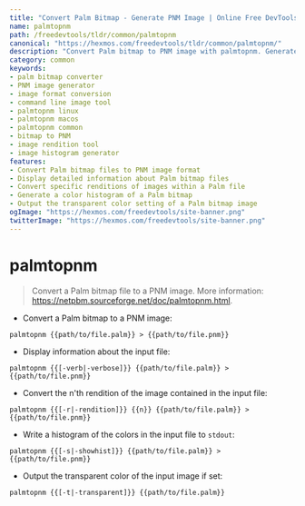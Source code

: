 ```yaml
---
title: "Convert Palm Bitmap - Generate PNM Image | Online Free DevTools by Hexmos"
name: palmtopnm
path: /freedevtools/tldr/common/palmtopnm
canonical: "https://hexmos.com/freedevtools/tldr/common/palmtopnm/"
description: "Convert Palm bitmap to PNM image with palmtopnm. Generate, view, and manipulate image formats with this command line tool. Free online tool, no registration required."
category: common
keywords:
- palm bitmap converter
- PNM image generator
- image format conversion
- command line image tool
- palmtopnm linux
- palmtopnm macos
- palmtopnm common
- bitmap to PNM
- image rendition tool
- image histogram generator
features:
- Convert Palm bitmap files to PNM image format
- Display detailed information about Palm bitmap files
- Convert specific renditions of images within a Palm file
- Generate a color histogram of a Palm bitmap
- Output the transparent color setting of a Palm bitmap image
ogImage: "https://hexmos.com/freedevtools/site-banner.png"
twitterImage: "https://hexmos.com/freedevtools/site-banner.png"
---
```


# palmtopnm

> Convert a Palm bitmap file to a PNM image.
> More information: <https://netpbm.sourceforge.net/doc/palmtopnm.html>.

- Convert a Palm bitmap to a PNM image:

`palmtopnm {{path/to/file.palm}} > {{path/to/file.pnm}}`

- Display information about the input file:

`palmtopnm {{[-verb|-verbose]}} {{path/to/file.palm}} > {{path/to/file.pnm}}`

- Convert the n'th rendition of the image contained in the input file:

`palmtopnm {{[-r|-rendition]}} {{n}} {{path/to/file.palm}} > {{path/to/file.pnm}}`

- Write a histogram of the colors in the input file to `stdout`:

`palmtopnm {{[-s|-showhist]}} {{path/to/file.palm}} > {{path/to/file.pnm}}`

- Output the transparent color of the input image if set:

`palmtopnm {{[-t|-transparent]}} {{path/to/file.palm}}`
